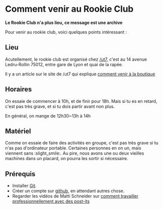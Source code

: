 # Comment venir au Rookie Club

**Le Rookie Club n'a plus lieu, ce message est une archive**

Pour venir au rookie club, voici quelques points intéressant :

## Lieu

Acutellement, le rookie club est organisé chez [/ut7](https://ut7.fr), c'est au 14 avenue Ledru-Rollin 75012, entre gare de Lyon et quai de la rapée.

Il y a un article sur le site de /ut7 qui explique [comment venir à la boutique](http://ut7.fr/blog/2016/06/02/passe-a-la-boutique.html)

## Horaires

On essaie de commencer à 10h, et de finir pour 18h. Mais si tu es en retard, c'est pas très grave, et si tu dois partir avant non plus.

En général, on mange de 12h30~13h à 14h

## Matériel

Comme on essaie de faire des activités en groupe, c'est pas très grave si tu n'as pas d'ordinateur portable. Certaines personnes en on un, mais viennent sans :slight_smile:. Au pire, nous avons une ou deux vieilles machines dans un placard, on pourra les sortir si nécessaire.

## Prérequis

* Installer [Git](https://git-scm.com/).
* Créer un compte sur [github](https://github.com), en attendant autres chose.
* Regarder les vidéos de Matti Schneider sur [comment travailler professionnellement avec des post-its](https://www.youtube.com/watch?v=V_v89gVxPac&amp;list=PLhQ0uCLmau9E7LCbA4LD47z-fcJxAlr8U)
